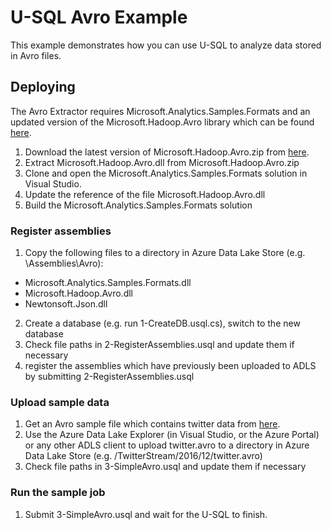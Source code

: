 # U-SQL Avro Example
This example demonstrates how you can use U-SQL to analyze data stored in Avro files.

## Deploying
The Avro Extractor requires Microsoft.Analytics.Samples.Formats and an updated version of the Microsoft.Hadoop.Avro library which can be found [here](https://github.com/flomader/hadoopsdk).

1. Download the latest version of Microsoft.Hadoop.Avro.zip from [here]( https://github.com/flomader/hadoopsdk/releases).
2. Extract Microsoft.Hadoop.Avro.dll from Microsoft.Hadoop.Avro.zip
3. Clone and open the Microsoft.Analytics.Samples.Formats solution in Visual Studio.
4. Update the reference of the file Microsoft.Hadoop.Avro.dll
5. Build the Microsoft.Analytics.Samples.Formats solution

### Register assemblies
1. Copy the following files to a directory in Azure Data Lake Store (e.g. \Assemblies\Avro):
  * Microsoft.Analytics.Samples.Formats.dll
  * Microsoft.Hadoop.Avro.dll
  * Newtonsoft.Json.dll
2. Create a database (e.g. run 1-CreateDB.usql.cs), switch to the new database 
3. Check file paths in 2-RegisterAssemblies.usql and update them if necessary
4. register the assemblies which have previously been uploaded to ADLS by submitting 2-RegisterAssemblies.usql

### Upload sample data
1. Get an Avro sample file which contains twitter data from [here](../Samples/Data/Avro/twitter.avro).
2. Use the Azure Data Lake Explorer (in Visual Studio, or the Azure Portal) or any other ADLS client to upload twitter.avro to a directory in Azure Data Lake Store (e.g. /TwitterStream/2016/12/twitter.avro)
3. Check file paths in 3-SimpleAvro.usql and update them if necessary

### Run the sample job
1. Submit 3-SimpleAvro.usql and wait for the U-SQL to finish.
